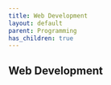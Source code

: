 ```yaml
---
title: Web Development
layout: default
parent: Programming
has_children: true
---
```


## Web Development
